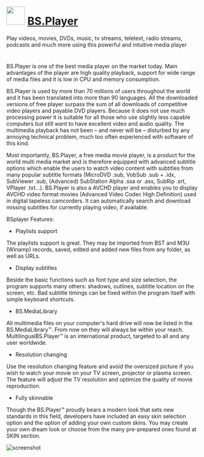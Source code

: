 # <img src="https://cdn.rawgit.com/JourneyOver/chocolatey-packages/0edd82c680a2ed45d8e7df6ccf75c5224a198d54/icons/bsplayer.png" width="48" height="48"/> [BS.Player](https://chocolatey.org/packages/bsplayer)

Play videos, movies, DVDs, music, tv streams, teletext, radio streams, podcasts and much more using this powerful and intuitive media player

#

BS.Player is one of the best media player on the market today. Main advantages of the player are high quality playback, support for wide range of media files and it is low in CPU and memory consumption.

BS.Player is used by more than 70 millions of users throughout the world and it has been translated into more than 90 languages. All the downloaded versions of free player surpass the sum of all downloads of competitive video players and payable DVD players. Because it does not use much processing power it is suitable for all those who use slightly less capable computers but still want to have excellent video and audio quality. The multimedia playback has not been – and never will be – disturbed by any annoying technical problem, much too often experienced with software of this kind.

Most importantly, BS.Player, a free media movie player, is a product for the world multi media market and is therefore equipped with advanced subtitle options which enable the users to watch video content with subtitles from many popular subtitle formats (MicroDVD .sub, VobSub .sub + .idx, SubViewer .sub, (Advanced) SubStation Alpha .ssa or .ass, SubRip .srt, VPlayer .txt...). BS.Player is also a AVCHD player and enables you to display AVCHD video format movies (Advanced Video Codec High Definition) used in digital tapeless camcorders. It can automatically search and download missing subtitles for currently playing video, if available.

BSplayer Features:

* Playlists support

The playlists support is great. They may be imported from BST and M3U (Winamp) records, saved, edited and added new files from any folder, as well as URLs.

* Display subtitles

Beside the basic functions such as font type and size selection, the program supports many others: shadows, outlines, subtitle location on the screen, etc. Bad subtitle timings can be fixed within the program itself with simple keyboard shortcuts.

* BS.MediaLibrary

All multimedia files on your computer's hard drive will now be listed in the BS.MediaLibrary™. From now on they will always be within your reach. MultilingualBS.Player™ is an international product, targeted to all and any user worldwide.

* Resolution changing

Use the resolution changing feature and avoid the oversized picture if you wish to watch your movie on your TV screen, projector or plasma screen. The feature will adjust the TV resolution and optimize the quality of movie reproduction.

* Fully skinnable

Though the BS.Player™ proudly bears a modern look that sets new standards in this field, developers have included an easy skin selection option and the option of adding your own custom skins. You may create your own dream look or choose from the many pre-prepared ones found at SKIN section.

![screenshot](http://4.bp.blogspot.com/-1jw8kpir8CQ/UGoII_Z69lI/AAAAAAAABOU/bFqfo9piZVc/s1600/bs+player.jpg)